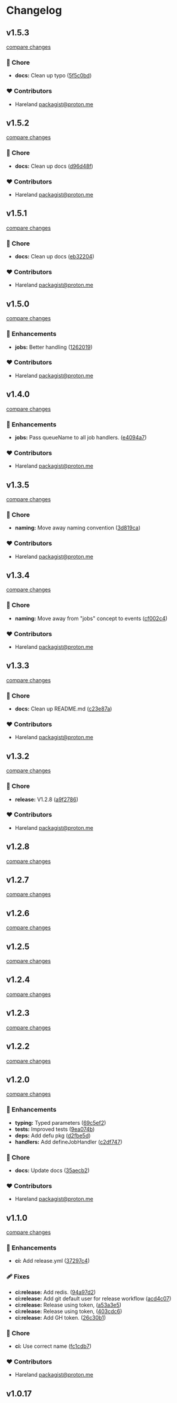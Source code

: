 # Changelog


## v1.5.3

[compare changes](https://github.com/hareland/nuxt-simple-bullmq/compare/v1.5.2...v1.5.3)

### 🏡 Chore

- **docs:** Clean up typo ([5f5c0bd](https://github.com/hareland/nuxt-simple-bullmq/commit/5f5c0bd))

### ❤️ Contributors

- Hareland <packagist@proton.me>

## v1.5.2

[compare changes](https://github.com/hareland/nuxt-simple-bullmq/compare/v1.5.1...v1.5.2)

### 🏡 Chore

- **docs:** Clean up docs ([d96d48f](https://github.com/hareland/nuxt-simple-bullmq/commit/d96d48f))

### ❤️ Contributors

- Hareland <packagist@proton.me>

## v1.5.1

[compare changes](https://github.com/hareland/nuxt-simple-bullmq/compare/v1.5.0...v1.5.1)

### 🏡 Chore

- **docs:** Clean up docs ([eb32204](https://github.com/hareland/nuxt-simple-bullmq/commit/eb32204))

### ❤️ Contributors

- Hareland <packagist@proton.me>

## v1.5.0

[compare changes](https://github.com/hareland/nuxt-simple-bullmq/compare/v1.4.0...v1.5.0)

### 🚀 Enhancements

- **jobs:** Better handling ([1262019](https://github.com/hareland/nuxt-simple-bullmq/commit/1262019))

### ❤️ Contributors

- Hareland <packagist@proton.me>

## v1.4.0

[compare changes](https://github.com/hareland/nuxt-simple-bullmq/compare/v1.3.5...v1.4.0)

### 🚀 Enhancements

- **jobs:** Pass queueName to all job handlers. ([e4094a7](https://github.com/hareland/nuxt-simple-bullmq/commit/e4094a7))

### ❤️ Contributors

- Hareland <packagist@proton.me>

## v1.3.5

[compare changes](https://github.com/hareland/nuxt-simple-bullmq/compare/v1.3.4...v1.3.5)

### 🏡 Chore

- **naming:** Move away naming convention ([3d819ca](https://github.com/hareland/nuxt-simple-bullmq/commit/3d819ca))

### ❤️ Contributors

- Hareland <packagist@proton.me>

## v1.3.4

[compare changes](https://github.com/hareland/nuxt-simple-bullmq/compare/v1.3.3...v1.3.4)

### 🏡 Chore

- **naming:** Move away from "jobs" concept to events ([cf002c4](https://github.com/hareland/nuxt-simple-bullmq/commit/cf002c4))

### ❤️ Contributors

- Hareland <packagist@proton.me>

## v1.3.3

[compare changes](https://github.com/hareland/nuxt-simple-bullmq/compare/v1.3.2...v1.3.3)

### 🏡 Chore

- **docs:** Clean up README.md ([c23e87a](https://github.com/hareland/nuxt-simple-bullmq/commit/c23e87a))

### ❤️ Contributors

- Hareland <packagist@proton.me>

## v1.3.2

[compare changes](https://github.com/hareland/nuxt-simple-bullmq/compare/v1.3.0...v1.3.2)

### 🏡 Chore

- **release:** V1.2.8 ([a9f2786](https://github.com/hareland/nuxt-simple-bullmq/commit/a9f2786))

### ❤️ Contributors

- Hareland <packagist@proton.me>

## v1.2.8

[compare changes](https://github.com/hareland/nuxt-simple-bullmq/compare/v1.2.7...v1.2.8)

## v1.2.7

[compare changes](https://github.com/hareland/nuxt-simple-bullmq/compare/v1.2.6...v1.2.7)

## v1.2.6

[compare changes](https://github.com/hareland/nuxt-simple-bullmq/compare/v1.2.5...v1.2.6)

## v1.2.5

[compare changes](https://github.com/hareland/nuxt-simple-bullmq/compare/v1.2.4...v1.2.5)

## v1.2.4

[compare changes](https://github.com/hareland/nuxt-simple-bullmq/compare/v1.2.3...v1.2.4)

## v1.2.3

[compare changes](https://github.com/hareland/nuxt-simple-bullmq/compare/v1.2.2...v1.2.3)

## v1.2.2

[compare changes](https://github.com/hareland/nuxt-simple-bullmq/compare/v1.2.0...v1.2.2)

## v1.2.0

[compare changes](https://github.com/hareland/nuxt-simple-bullmq/compare/v1.1.0...v1.2.0)

### 🚀 Enhancements

- **typing:** Typed parameters ([69c5ef2](https://github.com/hareland/nuxt-simple-bullmq/commit/69c5ef2))
- **tests:** Improved tests ([9ea074b](https://github.com/hareland/nuxt-simple-bullmq/commit/9ea074b))
- **deps:** Add defu pkg ([d2fbe5d](https://github.com/hareland/nuxt-simple-bullmq/commit/d2fbe5d))
- **handlers:** Add defineJobHandler ([c2df747](https://github.com/hareland/nuxt-simple-bullmq/commit/c2df747))

### 🏡 Chore

- **docs:** Update docs ([35aecb2](https://github.com/hareland/nuxt-simple-bullmq/commit/35aecb2))

### ❤️ Contributors

- Hareland <packagist@proton.me>

## v1.1.0

[compare changes](https://github.com/hareland/nuxt-simple-bullmq/compare/v1.0.17...v1.1.0)

### 🚀 Enhancements

- **ci:** Add release.yml ([37297c4](https://github.com/hareland/nuxt-simple-bullmq/commit/37297c4))

### 🩹 Fixes

- **ci:release:** Add redis. ([94a97d2](https://github.com/hareland/nuxt-simple-bullmq/commit/94a97d2))
- **ci:release:** Add git default user for release workflow ([acd4c07](https://github.com/hareland/nuxt-simple-bullmq/commit/acd4c07))
- **ci:release:** Release using token, ([a53a3e5](https://github.com/hareland/nuxt-simple-bullmq/commit/a53a3e5))
- **ci:release:** Release using token, ([403cdc6](https://github.com/hareland/nuxt-simple-bullmq/commit/403cdc6))
- **ci:release:** Add GH token. ([26c30b1](https://github.com/hareland/nuxt-simple-bullmq/commit/26c30b1))

### 🏡 Chore

- **ci:** Use correct name ([fc1cdb7](https://github.com/hareland/nuxt-simple-bullmq/commit/fc1cdb7))

### ❤️ Contributors

- Hareland <packagist@proton.me>

## v1.0.17

